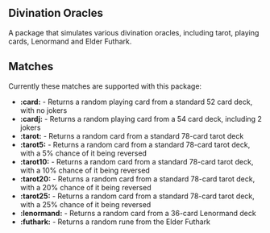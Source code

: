 ## Divination Oracles
A package that simulates various divination oracles, including tarot, playing cards, Lenormand and Elder Futhark.

## Matches
Currently these matches are supported with this package:
- **:card:** - Returns a random playing card from a standard 52 card deck, with no jokers
- **:cardj:** - Returns a random playing card from a 54 card deck, including 2 jokers
- **:tarot:** - Returns a random card from a standard 78-card tarot deck
- **:tarot5:** - Returns a random card from a standard 78-card tarot deck, with a 5% chance of it being reversed
- **:tarot10:** - Returns a random card from a standard 78-card tarot deck, with a 10% chance of it being reversed
- **:tarot20:** - Returns a random card from a standard 78-card tarot deck, with a 20% chance of it being reversed
- **:tarot25:** - Returns a random card from a standard 78-card tarot deck, with a 25% chance of it being reversed
- **:lenormand:** - Returns a random card from a 36-card Lenormand deck
- **:futhark:** - Returns a random rune from the Elder Futhark